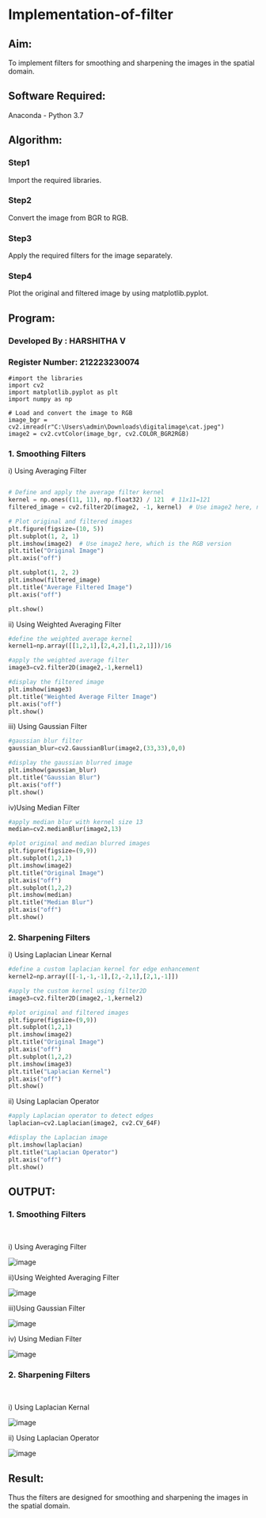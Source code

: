 # Implementation-of-filter
## Aim:
To implement filters for smoothing and sharpening the images in the spatial domain.

## Software Required:
Anaconda - Python 3.7

## Algorithm:
### Step1
Import the required libraries.

### Step2
Convert the image from BGR to RGB.

### Step3
Apply the required filters for the image separately.

### Step4
Plot the original and filtered image by using matplotlib.pyplot.


## Program:
### Developed By   : HARSHITHA V
### Register Number: 212223230074

```
#import the libraries
import cv2
import matplotlib.pyplot as plt
import numpy as np

# Load and convert the image to RGB
image_bgr = cv2.imread(r"C:\Users\admin\Downloads\digitalimage\cat.jpeg")
image2 = cv2.cvtColor(image_bgr, cv2.COLOR_BGR2RGB)
```
### 1. Smoothing Filters

i) Using Averaging Filter
```Python

# Define and apply the average filter kernel
kernel = np.ones((11, 11), np.float32) / 121  # 11x11=121
filtered_image = cv2.filter2D(image2, -1, kernel)  # Use image2 here, not image_rgb

# Plot original and filtered images
plt.figure(figsize=(10, 5))
plt.subplot(1, 2, 1)
plt.imshow(image2)  # Use image2 here, which is the RGB version
plt.title("Original Image")
plt.axis("off")

plt.subplot(1, 2, 2)
plt.imshow(filtered_image)
plt.title("Average Filtered Image")
plt.axis("off")

plt.show()

```
ii) Using Weighted Averaging Filter
```Python
#define the weighted average kernel
kernel1=np.array([[1,2,1],[2,4,2],[1,2,1]])/16

#apply the weighted average filter
image3=cv2.filter2D(image2,-1,kernel1)

#display the filtered image
plt.imshow(image3)
plt.title("Weighted Average Filter Image")
plt.axis("off")
plt.show()

```
iii) Using Gaussian Filter
```Python
#gaussian blur filter
gaussian_blur=cv2.GaussianBlur(image2,(33,33),0,0)

#display the gaussian blurred image
plt.imshow(gaussian_blur)
plt.title("Gaussian Blur")
plt.axis("off")
plt.show()

```
iv)Using Median Filter
```Python
#apply median blur with kernel size 13
median=cv2.medianBlur(image2,13)

#plot original and median blurred images
plt.figure(figsize=(9,9))
plt.subplot(1,2,1)
plt.imshow(image2)
plt.title("Original Image")
plt.axis("off")
plt.subplot(1,2,2)
plt.imshow(median)
plt.title("Median Blur")
plt.axis("off")
plt.show()

```

### 2. Sharpening Filters
i) Using Laplacian Linear Kernal
```Python
#define a custom laplacian kernel for edge enhancement
kernel2=np.array([[-1,-1,-1],[2,-2,1],[2,1,-1]])

#apply the custom kernel using filter2D
image3=cv2.filter2D(image2,-1,kernel2)

#plot original and filtered images
plt.figure(figsize=(9,9))
plt.subplot(1,2,1)
plt.imshow(image2)
plt.title("Original Image")
plt.axis("off")
plt.subplot(1,2,2)
plt.imshow(image3)
plt.title("Laplacian Kernel")
plt.axis("off")
plt.show()

```
ii) Using Laplacian Operator
```Python
#apply Laplacian operator to detect edges
laplacian=cv2.Laplacian(image2, cv2.CV_64F)

#display the Laplacian image
plt.imshow(laplacian)
plt.title("Laplacian Operator")
plt.axis("off")
plt.show()

```

## OUTPUT:
### 1. Smoothing Filters
</br>

i) Using Averaging Filter

![image](https://github.com/user-attachments/assets/a4f11869-f356-42a4-b446-96fdce75671d)


ii)Using Weighted Averaging Filter

![image](https://github.com/user-attachments/assets/1bfe4c4e-9bf3-4994-aaea-cd1bef59ab72)


iii)Using Gaussian Filter

![image](https://github.com/user-attachments/assets/69bd4639-c693-4c83-a080-30107eba1534)


iv) Using Median Filter

![image](https://github.com/user-attachments/assets/8d30e4fe-7513-4187-bb01-48f882db95f9)


### 2. Sharpening Filters
</br>

i) Using Laplacian Kernal

![image](https://github.com/user-attachments/assets/ee08f051-7e68-4233-a7fc-bb2a936fc303)


ii) Using Laplacian Operator

![image](https://github.com/user-attachments/assets/8ac9d2c3-d080-4ad4-9aac-76080210c703)



## Result:
Thus the filters are designed for smoothing and sharpening the images in the spatial domain.
